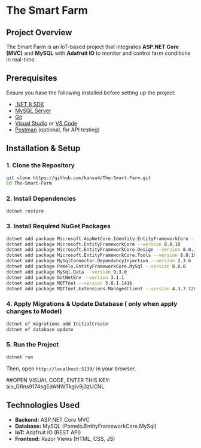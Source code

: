 # The Smart Farm

## Project Overview
The Smart Farm is an IoT-based project that integrates **ASP.NET Core (MVC)** and **MySQL** with **Adafruit IO** to monitor and control farm conditions in real-time.

## Prerequisites
Ensure you have the following installed before setting up the project:
- [.NET 8 SDK](https://dotnet.microsoft.com/en-us/download/dotnet/8.0)
- [MySQL Server](https://dev.mysql.com/downloads/)
- [Git](https://git-scm.com/downloads)
- [Visual Studio](https://visualstudio.microsoft.com/) or [VS Code](https://code.visualstudio.com/)
- [Postman](https://www.postman.com/) (optional, for API testing)

## Installation & Setup

### 1. Clone the Repository
```sh
git clone https://github.com/kansu4/The-Smart-Farm.git
cd The-Smart-Farm
```

### 2. Install Dependencies
```sh
dotnet restore
```

### 3. Install Required NuGet Packages
```sh
dotnet add package Microsoft.AspNetCore.Identity.EntityFrameworkCore --version 8.0.10
dotnet add package Microsoft.EntityFrameworkCore --version 8.0.10
dotnet add package Microsoft.EntityFrameworkCore.Design --version 8.0.10
dotnet add package Microsoft.EntityFrameworkCore.Tools --version 8.0.10
dotnet add package MySqlConnector.DependencyInjection --version 2.3.6
dotnet add package Pomelo.EntityFrameworkCore.MySql --version 8.0.0
dotnet add package MySql.Data --version 9.3.0
dotner add package DotNetEnv --version 3.1.1
dotnet add package MQTTnet --version 5.0.1.1416
dotnet add package MQTTnet.Extensions.ManagedClient --version 4.3.7.1207
```

### 4. Apply Migrations & Update Database ( only when apply changes to Model)
```sh
dotnet ef migrations add InitialCreate
dotnet ef database update
```

### 5. Run the Project
```sh
dotnet run
```
Then, open `http://localhost:5130/` in your browser.

##OPEN VISUAL CODE, ENTER THIS KEY: aio_GRns9174sgEdANWTkgIv9j3zUCNL

## Technologies Used
- **Backend:** ASP.NET Core MVC
- **Database:** MySQL (Pomelo.EntityFrameworkCore.MySql)
- **IoT:** Adafruit IO (REST API)
- **Frontend:** Razor Views (HTML, CSS, JS)

